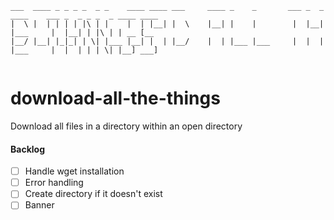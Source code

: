```
___  ____ _ _ _ _  _ _    ____ ____ ___     ____ _    _       ___ _  _ ____    ___ _  _ _ _  _ ____ ____ 
|  \ |  | | | | |\ | |    |  | |__| |  \    |__| |    |        |  |__| |___     |  |__| | |\ | | __ [__  
|__/ |__| |_|_| | \| |___ |__| |  | |__/    |  | |___ |___     |  |  | |___     |  |  | | | \| |__] ___] 
                                                                                                                                                                                                                  
```

# download-all-the-things
Download all files in a directory within an open directory

#### Backlog 
- [ ] Handle wget installation
- [ ] Error handling
- [ ] Create directory if it doesn't exist
- [ ] Banner
